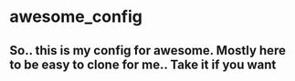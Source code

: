 # awesome_config

## So.. this is my config for awesome. Mostly here to be easy to clone for me.. Take it if you want 